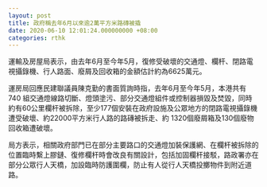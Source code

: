 ```yaml
---
layout: post
title: 政府稱去年6月以來逾2萬平方米路磚被撬
date: 2020-06-10 12:01:24.000000000 +08:00
categories: rthk
---
```


運輸及房屋局表示，由去年6月至今年5月，復修受破壞的交通燈、欄杆、閉路電視攝錄機、行人路面、廢屑及回收箱的金額估計約為6625萬元。

運房局回應民建聯議員陳克勤的書面質詢時指，去年6月至今年5月，本港共有 740 組交通燈線路切斷、燈頭塗污、部分交通燈組件或控制器損毀及焚毀，同時約有60公里欄杆被拆除，至少177個安裝在政府設施及公眾地方的閉路電視攝錄機遭受破壞、約22000平方米行人路的路磚被拆走、約 1320個廢屑箱及130個廢物回收箱遭破壞。

局方表示，相關政府部門已在部分主要路口的交通燈加裝保護網、在欄杆被拆除的位置臨時繫上膠鏈、復修欄杆時會改良有關設計，包括加固欄杆接駁，路政署亦在部分公眾行人天橋，加設臨時防護圍欄，防止有人從行人天橋投擲物件到附近道路。
